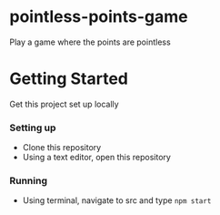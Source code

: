 # pointless-points-game
Play a game where the points are pointless

# Getting Started
Get this project set up locally
### Setting up
* Clone this repository
* Using a text editor, open this repository
### Running
* Using terminal, navigate to src and type `npm start`